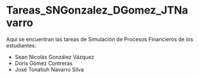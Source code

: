 # Tareas_SNGonzalez_DGomez_JTNavarro
Aquí se encuentran las tareas de Simulación de Procesos Financieros de los estudiantes:

* Sean Nicolás González Vázquez 
* Doris Gómez Contreras
* José Tonatiuh Navarro Silva
